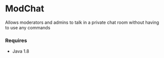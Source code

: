 ModChat
=======

Allows moderators and admins to talk in a private chat room without having to use any commands

### Requires 
* Java 1.8

